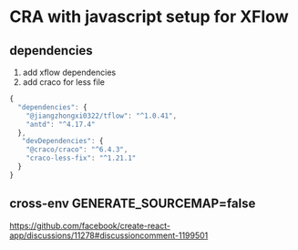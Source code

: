 # CRA with javascript setup for XFlow

## dependencies

1. add xflow dependencies
2. add craco for less file

```javascript
{
  "dependencies": {
    "@jiangzhongxi0322/tflow": "^1.0.41",
    "antd": "^4.17.4"
  },
   "devDependencies": {
    "@craco/craco": "^6.4.3",
    "craco-less-fix": "^1.21.1"
  }
}
```

## cross-env GENERATE_SOURCEMAP=false

https://github.com/facebook/create-react-app/discussions/11278#discussioncomment-1199501
